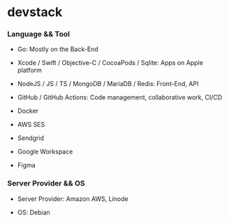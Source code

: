 # devstack

### Language && Tool

- Go: Mostly on the Back-End 

- Xcode / Swift / Objective-C / CocoaPods / Sqlite: Apps on Apple platform

- NodeJS / JS / TS / MongoDB / MariaDB / Redis: Front-End, API

- GitHub / GitHub Actions: Code management, collaborative work, CI/CD

- Docker

- AWS SES

- Sendgrid

- Google Workspace

- Figma

### Server Provider && OS

- Server Provider: Amazon AWS, Linode

- OS: Debian
